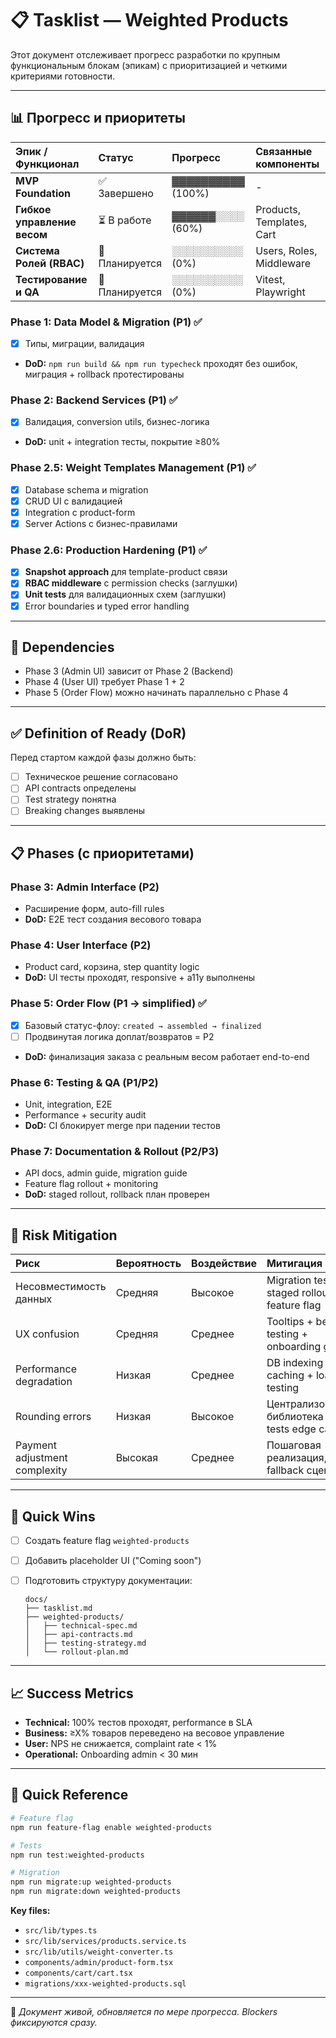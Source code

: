 # 📋 Tasklist — Weighted Products

Этот документ отслеживает прогресс разработки по крупным функциональным блокам (эпикам) с приоритизацией и четкими критериями готовности.

---

## 📊 Прогресс и приоритеты

| Эпик / Функционал           | Статус       | Прогресс          | Связанные компоненты |
| :-------------------------- | :----------- | :---------------- | :------------------- |
| **MVP Foundation**          | ✅ Завершено  | ▓▓▓▓▓▓▓▓▓▓ (100%) | -                    |
| **Гибкое управление весом** | ⏳ В работе   | ▓▓▓▓▓▓░░░░ (60%)  | Products, Templates, Cart |
| **Система Ролей (RBAC)**    | 📝 Планируется | ░░░░░░░░░░ (0%)   | Users, Roles, Middleware  |
| **Тестирование и QA**       | 📝 Планируется | ░░░░░░░░░░ (0%)   | Vitest, Playwright        |


### Phase 1: Data Model & Migration (P1) ✅
- [x] Типы, миграции, валидация
- **DoD:** `npm run build && npm run typecheck` проходят без ошибок, миграция + rollback протестированы

### Phase 2: Backend Services (P1) ✅
- [x] Валидация, conversion utils, бизнес-логика
- **DoD:** unit + integration тесты, покрытие ≥80%

### Phase 2.5: Weight Templates Management (P1) ✅
- [x] Database schema и migration
- [x] CRUD UI с валидацией
- [x] Integration с product-form
- [x] Server Actions с бизнес-правилами

### Phase 2.6: Production Hardening (P1) ✅
- [x] **Snapshot approach** для template-product связи
- [x] **RBAC middleware** с permission checks (заглушки)
- [x] **Unit tests** для валидационных схем (заглушки)
- [x] Error boundaries и typed error handling

---

## 📑 Dependencies

* Phase 3 (Admin UI) зависит от Phase 2 (Backend)
* Phase 4 (User UI) требует Phase 1 + 2
* Phase 5 (Order Flow) можно начинать параллельно с Phase 4

---

## ✅ Definition of Ready (DoR)

Перед стартом каждой фазы должно быть:

* [ ] Техническое решение согласовано
* [ ] API contracts определены
* [ ] Test strategy понятна
* [ ] Breaking changes выявлены

---

## 📋 Phases (с приоритетами)

### Phase 3: Admin Interface (P2)

* Расширение форм, auto-fill rules
* **DoD:** E2E тест создания весового товара

### Phase 4: User Interface (P2)

* Product card, корзина, step quantity logic
* **DoD:** UI тесты проходят, responsive + a11y выполнены

### Phase 5: Order Flow (P1 → simplified) ✅
- [x] Базовый статус-флоу: `created → assembled → finalized`
- [ ] Продвинутая логика доплат/возвратов = P2
- **DoD:** финализация заказа с реальным весом работает end-to-end

### Phase 6: Testing & QA (P1/P2)

* Unit, integration, E2E
* Performance + security audit
* **DoD:** CI блокирует merge при падении тестов

### Phase 7: Documentation & Rollout (P2/P3)

* API docs, admin guide, migration guide
* Feature flag rollout + monitoring
* **DoD:** staged rollout, rollback план проверен

---

## 🚨 Risk Mitigation

| Риск                          | Вероятность | Воздействие | Митигация                                           |
| :---------------------------- | :---------- | :---------- | :-------------------------------------------------- |
| Несовместимость данных        | Средняя     | Высокое     | Migration testing + staged rollout + feature flag   |
| UX confusion                  | Средняя     | Среднее     | Tooltips + beta-testing + onboarding guide          |
| Performance degradation       | Низкая      | Среднее     | DB indexing + caching + load testing                |
| Rounding errors               | Низкая      | Высокое     | Централизованная библиотека + unit tests edge cases |
| Payment adjustment complexity | Высокая     | Среднее     | Пошаговая реализация, fallback сценарии             |

---

## 🚀 Quick Wins

* [ ] Создать feature flag `weighted-products`
* [ ] Добавить placeholder UI ("Coming soon")
* [ ] Подготовить структуру документации:

  ```
  docs/
  ├── tasklist.md
  ├── weighted-products/
  │   ├── technical-spec.md
  │   ├── api-contracts.md
  │   ├── testing-strategy.md
  │   └── rollout-plan.md
  ```

---

## 📈 Success Metrics

* **Technical:** 100% тестов проходят, performance в SLA
* **Business:** ≥X% товаров переведено на весовое управление
* **User:** NPS не снижается, complaint rate < 1%
* **Operational:** Onboarding admin < 30 мин

---

## 🔧 Quick Reference

```bash
# Feature flag
npm run feature-flag enable weighted-products

# Tests
npm run test:weighted-products

# Migration
npm run migrate:up weighted-products
npm run migrate:down weighted-products
```

**Key files:**

* `src/lib/types.ts`
* `src/lib/services/products.service.ts`
* `src/lib/utils/weight-converter.ts`
* `components/admin/product-form.tsx`
* `components/cart/cart.tsx`
* `migrations/xxx-weighted-products.sql`

---

📌 *Документ живой, обновляется по мере прогресса. Blockers фиксируются сразу.*
